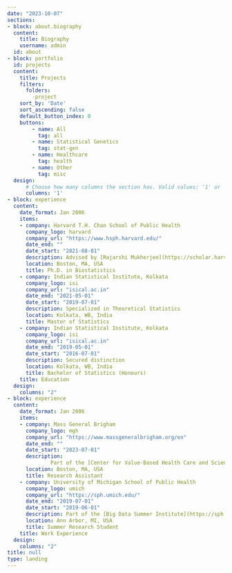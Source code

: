 ```yaml
---
date: "2023-10-07"
sections:
- block: about.biography
  content:
    title: Biography
    username: admin
  id: about
- block: portfolio
  id: projects
  content:
    title: Projects
    filters:
      folders:
        -project
    sort_by: 'Date'
    sort_ascending: false
    default_button_index: 0
    buttons:
        - name: All
          tag: all
        - name: Statistical Genetics
          tag: stat-gen
        - name: Healthcare
          tag: health
        - name: Other
          tag: misc
  design:
      # Choose how many columns the section has. Valid values: '1' or '2'.
      columns: '1'
- block: experience
  content:
    date_format: Jan 2006
    items:
    - company: Harvard T.H. Chan School of Public Health
      company_logo: harvard
      company_url: "https://www.hsph.harvard.edu/"
      date_end: ""
      date_start: "2021-08-01"
      description: Advised by [Rajarshi Mukherjee](https://scholar.harvard.edu/rajarshi/home)
      location: Boston, MA, USA
      title: Ph.D. in Biostatistics
    - company: Indian Statistical Institute, Kolkata
      company_logo: isi
      company_url: "isical.ac.in"
      date_end: "2021-05-01"
      date_start: "2019-07-01"
      description: Specialized in Theoretical Statistics
      location: Kolkata, WB, India
      title: Master of Statistics
    - company: Indian Statistical Institute, Kolkata
      company_logo: isi
      company_url: "isical.ac.in"
      date_end: "2019-05-01"
      date_start: "2016-07-01"
      description: Secured distinction
      location: Kolkata, WB, India
      title: Bachelor of Statistics (Honours)
    title: Education
  design:
    columns: "2"
- block: experience
  content:
    date_format: Jan 2006
    items:
    - company: Mass General Brigham
      company_logo: mgh
      company_url: "https://www.massgeneralbrigham.org/en"
      date_end: ""
      date_start: "2023-07-01"
      description: 
              Part of the [Center for Value-Based Health Care and Sciences](https://www.massgeneral.org/neurology/research/value-based-population-health), co-advised by [Sebastien Haneuse](https://www.hsph.harvard.edu/profile/sebastien-haneuse/) and [Lidia Moura](https://www.massgeneral.org/doctors/19690/lidia-maria-moura)
      location: Boston, MA, USA
      title: Research Assistant
    - company: University of Michigan School of Public Health
      company_logo: umich
      company_url: "https://sph.umich.edu/"
      date_end: "2019-07-01"
      date_start: "2019-06-01"
      description: Part of the [Big Data Summer Institute](https://sph.umich.edu/bdsi/)
      location: Ann Arbor, MI, USA
      title: Summer Research Student
    title: Work Experience
  design:
    columns: "2"
title: null
type: landing
---
```

